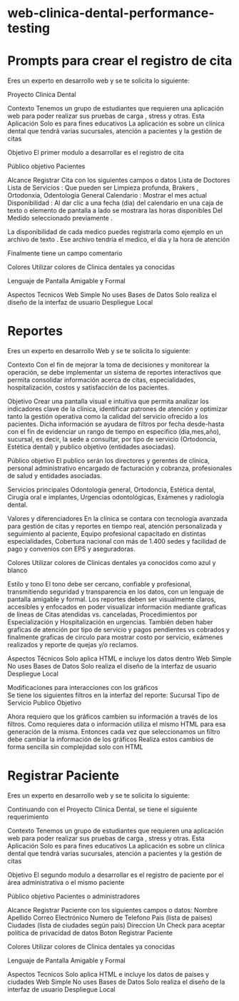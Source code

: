 # web-clinica-dental-performance-testing

# Prompts para crear el registro de cita

Eres un experto en desarrollo web y se te solicita lo siguiente:

Proyecto Clinica Dental

Contexto
Tenemos un grupo de estudiantes que requieren una aplicación web para poder realizar sus pruebas de carga , stress y otras. Esta Aplicación
Solo es para fines educativos
La aplicación es sobre un clínica dental que tendrá varias sucursales, atención a pacientes y la gestión de citas


Objetivo
El primer modulo a desarrollar es el registro de cita

Público objetivo
Pacientes 

Alcance
Registrar Cita con los siguientes campos o datos
Lista de Doctores
Lista de Servicios : Que pueden ser Limpieza profunda, Brakers , Ortodonxia, Odentologia General
Calendario : Mostrar el mes actual
Disponibilidad : Al dar clic a una fecha (dia) del calendario en una caja de texto o elemento de pantalla a lado se mostrara las horas disponibles
Del Medido seleccionado previamente .

La disponibilidad de cada medico puedes registrarla como ejemplo en un archivo de texto . Ese archivo tendría el medico, el día y la hora de atención

Finalmente tiene un campo comentario

Colores
Utilizar colores de Clinica dentales ya conocidas

Lenguaje de Pantalla
Amigable y Formal

Aspectos Tecnicos
Web Simple 
No uses Bases de Datos
Solo realiza el diseño de la interfaz de usuario
Despliegue Local


# Reportes
Eres un experto en desarrollo Web y se te solicita lo siguiente:

Contexto
Con el fin de mejorar la toma de decisiones y monitorear la operación, se debe implementar un sistema de reportes interactivos que permita consolidar información acerca de citas, especialidades, hospitalización, costos y satisfacción de los pacientes.

Objetivo
Crear una pantalla visual e intuitiva que permita analizar los indicadores clave de la clínica, identificar patrones de atención y optimizar tanto la gestión operativa como la calidad del servicio ofrecido a los pacientes. Dicha información se ayudara de filtros por fecha desde-hasta con el fin de evidenciar un rango de tiempo en especifico (dia,mes,año), sucursal, es decir, la sede a consultar, por tipo de servicio (Ortodoncia, Estética dental) y publico objetivo (entidades asociadas).

Público objetivo
El publico serán los directores y gerentes de clínica, personal administrativo encargado de facturación y cobranza, profesionales de salud y entidades asociadas.

Servicios principales
Odontología general, Ortodoncia, Estética dental, Cirugía oral e implantes, Urgencias odontológicas, Exámenes y radiología dental.

Valores y diferenciadores
En la clínica se contara con tecnología avanzada para gestión de citas y reportes en tiempo real, atención personalizada y seguimiento al paciente, Equipo profesional capacitado en distintas especialidades, Cobertura nacional con más de 1.400 sedes y facilidad de pago y convenios con EPS y aseguradoras. 

Colores
Utilizar colores de Clinicas dentales ya conocidos como azul y blanco

Estilo y tono
El tono debe ser cercano, confiable y profesional, transmitiendo seguridad y transparencia en los datos, con un lenguaje de pantalla amigable y formal. Los reportes deben ser visualmente claros, accesibles y enfocados en poder visualizar información mediante graficas de líneas de Citas atendidas vs. canceladas, Procedimientos por Especialización y Hospitalización en urgencias. También deben haber graficas de atención por tipo de servicio y pagos pendientes vs cobrados y finalmente graficas de circulo para mostrar costo por servicio, exámenes realizados y reporte de quejas y/o reclamos.

Aspectos Técnicos
Solo aplica HTML e incluye los datos dentro
Web Simple 
No uses Bases de Datos
Solo realiza el diseño de la interfaz de usuario
Despliegue Local



Modificaciones para interacciones con los gráficos	
Se tiene los siguientes filtros en la interfaz del reporte:
Sucursal
Tipo de Servicio
Publico Objetivo

Ahora requiero que los gráficos cambien su información a través de los filtros. Como requieres data o información utiliza el mismo HTML para esa generación de la misma. Entonces cada vez que seleccionamos un filtro debe cambiar la información de los gráficos
Realiza estos cambios de forma sencilla sin complejidad solo con HTML

# Registrar Paciente
Eres un experto en desarrollo web y se te solicita lo siguiente:

Continuando con el Proyecto Clinica Dental, se tiene el siguiente requerimiento

Contexto
Tenemos un grupo de estudiantes que requieren una aplicación web para poder realizar sus pruebas de carga , stress y otras. Esta Aplicación
Solo es para fines educativos
La aplicación es sobre un clínica dental que tendrá varias sucursales, atención a pacientes y la gestión de citas


Objetivo
El segundo modulo a desarrollar es el registro de paciente por el área administrativa o el mismo paciente

Público objetivo
Pacientes o administradores 

Alcance
Registrar Paciente con los siguientes campos o datos:
Nombre 
Apellido
Correo Electrónico 
Numero de Telefono
Pais (lista de países)
Ciudades (lista de ciudades según país)
Direccion
Un Check para aceptar política de privacidad de datos
Boton Registrar Paciente

Colores
Utilizar colores de Clinica dentales ya conocidas

Lenguaje de Pantalla
Amigable y Formal

Aspectos Tecnicos
Solo aplica HTML e incluye los datos de países y ciudades
Web Simple 
No uses Bases de Datos
Solo realiza el diseño de la interfaz de usuario
Despliegue Local